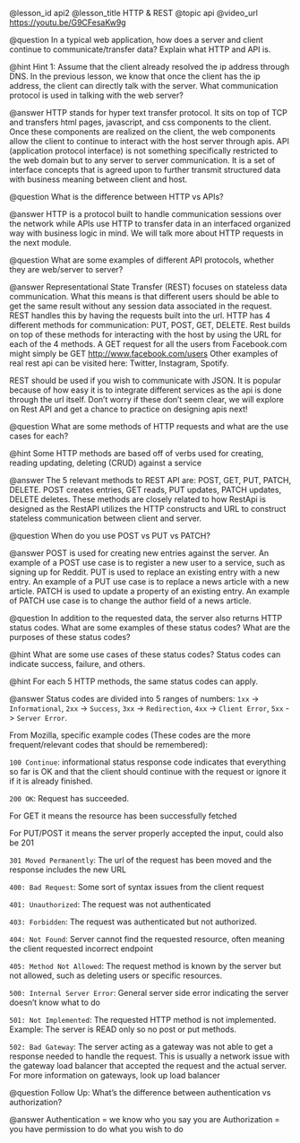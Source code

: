 @lesson_id
api2
@lesson_title
HTTP & REST
@topic
api
@video_url
https://youtu.be/G9CFesaKw9g

@question 
In a typical web application, how does a server and client continue to communicate/transfer data? Explain what HTTP and API is.

@hint
Hint 1:  Assume that the client already resolved the ip address through DNS. In the previous lesson, we know that once the client has the ip address, the client can directly talk with the server. What communication protocol is used in talking with the web server?

@answer
HTTP stands for hyper text transfer protocol. It sits on top of TCP and transfers html pages, javascript, and css components to the client. Once these components are realized on the client, the web components allow the client to continue to interact with the host server through apis. API (application protocol interface) is not something specifically restricted to the web domain but to any server to server communication. It is a set of interface concepts that is agreed upon to further transmit structured data with business meaning between client and host.

@question 
What is the difference between HTTP vs APIs?

@answer
HTTP is a protocol built to handle communication sessions over the network while APIs use HTTP to transfer data in an interfaced organized way with business logic in mind. We will talk more about HTTP requests in the next module.

@question 
What are some examples of different API protocols, whether they are web/server to server?

@answer
Representational State Transfer (REST) focuses on stateless data communication. What this means is that different users should be able to get the same result without any session data associated in the request. REST handles this by having the requests built into the url. HTTP has 4 different methods for communication: PUT, POST, GET, DELETE. Rest builds on top of these methods for interacting with the host by using the URL for each of the 4 methods. A GET request for all the users from Facebook.com might simply be GET http://www.facebook.com/users Other examples of real rest api can be visited here: Twitter, Instagram, Spotify.

REST should be used if you wish to communicate with JSON. It is popular because of how easy it is to integrate different services as the api is done through the url itself. Don’t worry if these don’t seem clear, we will explore on Rest API and get a chance to practice on designing apis next!

@question 
What are some methods of HTTP requests and what are the use cases for each? 

@hint
Some HTTP methods are based off of verbs used for creating, reading  updating, deleting (CRUD) against a service

@answer
The 5 relevant methods to REST API are: POST, GET, PUT, PATCH, DELETE. POST creates entries, GET reads, PUT updates, PATCH updates, DELETE deletes. These methods are closely related to how RestApi is designed as the  RestAPI utilizes the HTTP constructs and URL to construct stateless communication between client and server.

@question 
When do you use POST vs PUT vs PATCH?

@answer
POST is used for creating new entries against the server. An example of a POST use case is to register a new user to a service, such as signing up for Reddit.
PUT is used to replace an existing entry with a new entry. An example of a PUT use case is to replace a news article with a new article.
PATCH is used to update a property of an existing entry. An example of  PATCH use case is to change the author field of a news article.

@question
In addition to the requested data, the server also returns HTTP status codes. What are some examples of these status codes? What are the purposes of these status codes?

@hint
What are some use cases of these status codes? Status codes can indicate success, failure, and others.

@hint
For each 5 HTTP methods, the same status codes can apply.

@answer
Status codes are divided into 5 ranges of numbers: `1xx` -> `Informational`, `2xx` -> `Success`, `3xx` -> `Redirection`, `4xx` -> `Client Error`, `5xx` -> `Server Error`.

From Mozilla, specific example codes (These codes are the more frequent/relevant codes that should be remembered):

`100 Continue`: informational status response code indicates that everything so far is OK and that the client should continue with the request or ignore it if it is already finished.

`200 OK`: Request has succeeded.

For GET it means the resource has been successfully fetched

For PUT/POST it means the server properly accepted the input, could also be 201

`301 Moved Permanently`: The url of the request has been moved and the response includes the new URL

`400: Bad Request`: Some sort of syntax issues from the client request

`401: Unauthorized`: The request was not authenticated

`403: Forbidden`: The request was authenticated but not authorized.

`404: Not Found`: Server cannot find the requested resource, often meaning the client requested incorrect endpoint

`405: Method Not Allowed`: The request method is known by the server but not allowed, such as deleting users or specific resources.

`500: Internal Server Error`: General server side error indicating the server doesn’t know what to do

`501: Not Implemented`: The requested HTTP method is not implemented. Example: The server is READ only so no post or put methods.

`502: Bad Gateway`: The server acting as a gateway was not able to get a response needed to handle the request. This is usually a network issue with the gateway load balancer that accepted the request and the actual server.
For more information on gateways, look up load balancer

@question
Follow Up: What’s the difference between authentication vs authorization?

@answer
Authentication = we know who you say you are
Authorization = you have permission to do what you wish to do

